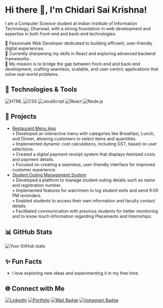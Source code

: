 # Hi there 👋, I'm Chidari Sai Krishna!
I am a Computer Science student at Indian Institute of Information Technology, Dharwad, with a strong foundation in web development and expertise in both front-end and back-end technologies.

🚀 Passionate Web Developer dedicated to building efficient, user-friendly digital experiences.<br>
🌱 Currently sharpening my skills in React and exploring advanced backend frameworks.<br>
🎯 My mission is to bridge the gap between front-end and back-end development, crafting seamless, scalable, and user-centric applications that solve real-world problems.

## 🔧 Technologies & Tools  
![HTML](https://img.shields.io/badge/-HTML5-E34F26?logo=html5&logoColor=white&style=flat)
![CSS](https://img.shields.io/badge/-CSS3-1572B6?logo=css3&logoColor=white&style=flat)
![JavaScript](https://img.shields.io/badge/-JavaScript-F7DF1E?logo=javascript&logoColor=black&style=flat)
![React](https://img.shields.io/badge/-React-61DAFB?logo=react&logoColor=black&style=flat)
![Node.js](https://img.shields.io/badge/-Node.js-339933?logo=node.js&logoColor=white&style=flat)

## 🚀 Projects  
- [Restaurant Menu App](https://github.com/CHIDARISAIKRISHNA/Restaurant_Website)  
• Developed an interactive menu with categories like Breakfast, Lunch, and Dinner, allowing customers to select items and
quantities.<br>
• Implemented dynamic cost calculations, including GST, based on user selections.<br>
• Created a digital payment receipt system that displays itemized costs and payment details.<br>
• Focused on creating a seamless, user-friendly interface for improved customer experience.<br>
- [Student Outing Management System](https://github.com/CHIDARISAIKRISHNA/Student_Outing_Management)  
 • Developed a platform to manage student outing details such as name and registration number.<br>
• Implemented features for watchmen to log student exits and send 9:00 PM reminders.<br>
• Enabled students to access their own information and faculty contact details.<br>
• Facilitated communication with previous students for better monitoring and to know much information regarding
Placements and Internships.

## 📊 GitHub Stats  
![Your GitHub stats](https://github-readme-stats.vercel.app/api?username=CHIDARISAIKRISHNA&show_icons=true&theme=radical)  

## ✨ Fun Facts  
- I love exploring new ideas and experimenting it in my free time.

## 🌐 Connect with Me  
[![LinkedIn](https://img.shields.io/badge/-LinkedIn-blue?logo=linkedin)](https://www.linkedin.com/in/chidari-sai-krishna/) 
[![Portfolio](https://img.shields.io/badge/-Portfolio-black?logo=portfolio)](https://chidarisaikrishnaportfolio.vercel.app/) 
[![Mail Badge](https://img.shields.io/badge/-Gmail-D14836?style=flat&logo=Gmail&logoColor=white)](https://mail.google.com/mail/u/0/) 
[![Instagram Badge](https://img.shields.io/badge/-Instagram-E4405F?style=flat&logo=Instagram&logoColor=white)](https://www.instagram.com/chidarisaikrishna/?igsh=MTI4em42d2U4dHhtMA%3D%3D)

